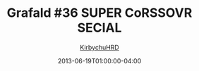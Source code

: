 ---
title: "Grafald #36 SUPER CoRSSOVR SECIAL"
type: "image"
date: 2013-06-19T01:00:00-04:00
draft: false
categories:
- comics
- collaborations
tags:
- grafald
image_path: "../img/2013/36.png"
alt_text: ""
is_subpage: true
author: "[KirbychuHRD](https://cohost.org/KirbychuHRD)"
---